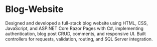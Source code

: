 # Blog-Website
Designed and developed a full-stack blog website using HTML, CSS, JavaScript, and ASP.NET Core Razor Pages with C#, implementing authentication, blog post CRUD, comments, and responsive UI. Built controllers for requests, validation, routing, and SQL Server integration.
